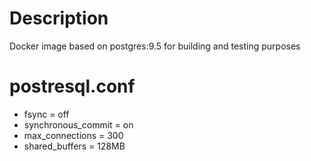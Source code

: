 # Description

Docker image based on postgres:9.5 for building and testing purposes

# postresql.conf

-   fsync = off
-   synchronous_commit = on
-   max_connections = 300
-   shared_buffers = 128MB

